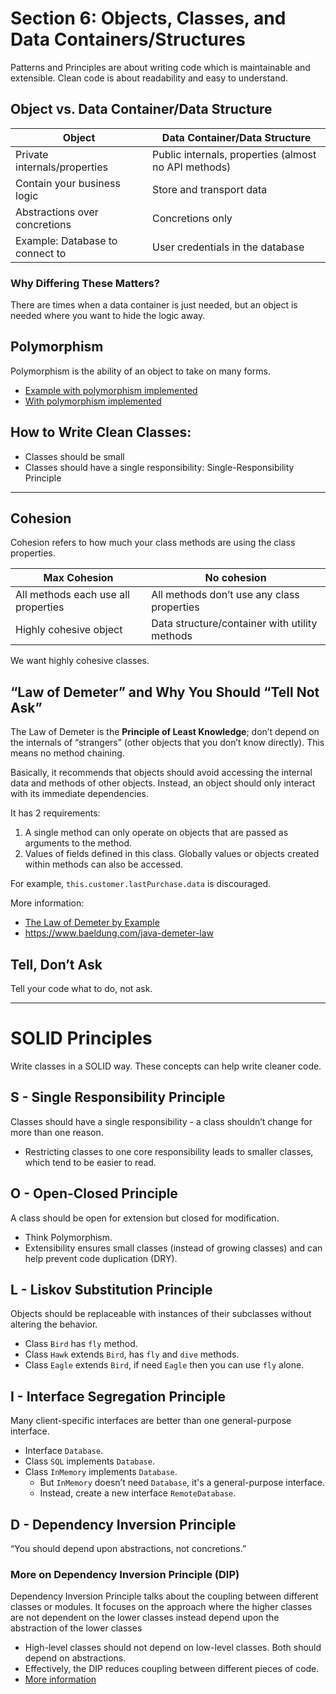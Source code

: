 
# Section 6: Objects, Classes, and Data Containers/Structures

Patterns and Principles are about writing code which is maintainable and extensible. 
Clean code is about readability and easy to understand.

## Object vs. Data Container/Data Structure

| Object                                      | Data Container/Data Structure      |
|---------------------------------------------|------------------------------------|
| Private internals/properties                | Public internals, properties (almost no API methods) |
| Contain your business logic                 | Store and transport data           |
| Abstractions over concretions               | Concretions only                  |
| Example: Database to connect to             | User credentials in the database  |

### Why Differing These Matters?

There are times when a data container is just needed, but an object is needed where you want to hide the logic away.

## Polymorphism

Polymorphism is the ability of an object to take on many forms.

- [Example with polymorphism implemented](https://github.com/academind/clean-code-course-code/blob/obj-02-classes-polymorphism/polymorphism-start.ts)
- [With polymorphism implemented](https://github.com/academind/clean-code-course-code/blob/obj-02-classes-polymorphism/polymorphism.ts)

## How to Write Clean Classes:

- Classes should be small
- Classes should have a single responsibility: Single-Responsibility Principle

---

## Cohesion

Cohesion refers to how much your class methods are using the class properties.

| Max Cohesion            | No cohesion                                |
|-------------------------|--------------------------------------------|
| All methods each use all properties | All methods don’t use any class properties |
| Highly cohesive object  | Data structure/container with utility methods |

We want highly cohesive classes.

## “Law of Demeter” and Why You Should “Tell Not Ask”

The Law of Demeter is the **Principle of Least Knowledge**; don’t depend on the internals of “strangers” (other objects that you don’t know directly). This means no method chaining.

Basically, it recommends that objects should avoid accessing the internal data and methods of other objects. Instead, an object should only interact with its immediate dependencies.

It has 2 requirements: 
1. A single method can only operate on objects that are passed as arguments to the method.
2. Values of fields defined in this class. Globally values or objects created within methods can also be accessed.

For example, `this.customer.lastPurchase.data` is discouraged.

More information: 
- [The Law of Demeter by Example](https://medium.com/vattenfall-tech/the-law-of-demeter-by-example-fd7adbf0c324)
- https://www.baeldung.com/java-demeter-law


## Tell, Don’t Ask

Tell your code what to do, not ask.

---

# SOLID Principles

Write classes in a SOLID way. These concepts can help write cleaner code.

## S - Single Responsibility Principle

Classes should have a single responsibility - a class shouldn’t change for more than one reason.
- Restricting classes to one core responsibility leads to smaller classes, which tend to be easier to read.

## O - Open-Closed Principle

A class should be open for extension but closed for modification.
- Think Polymorphism.
- Extensibility ensures small classes (instead of growing classes) and can help prevent code duplication (DRY).

## L - Liskov Substitution Principle

Objects should be replaceable with instances of their subclasses without altering the behavior.
- Class `Bird` has `fly` method.
- Class `Hawk` extends `Bird`, has `fly` and `dive` methods.
- Class `Eagle` extends `Bird`, if need `Eagle` then you can use `fly` alone.

## I - Interface Segregation Principle

Many client-specific interfaces are better than one general-purpose interface.
- Interface `Database`.
- Class `SQL` implements `Database`.
- Class `InMemory` implements `Database`.
  - But `InMemory` doesn’t need `Database`, it's a general-purpose interface.
  - Instead, create a new interface `RemoteDatabase`.

## D - Dependency Inversion Principle

“You should depend upon abstractions, not concretions.”

### More on Dependency Inversion Principle (DIP)

Dependency Inversion Principle talks about the coupling between different classes or modules.
It focuses on the approach where the higher classes are not dependent on the lower classes instead depend upon the abstraction of the lower classes

- High-level classes should not depend on low-level classes. Both should depend on abstractions.
- Effectively, the DIP reduces coupling between different pieces of code.
- [More information](https://www.geeksforgeeks.org/dependecy-inversion-principle-solid/#)

